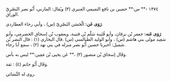 ١٣٧٤ -** س:** حصين بن نافع التميمي العنبري (٣) ويُقال: المازني، أَبُو نصر البَصْرِيّ الوراق.

**رَوَى عَن:** الْحَسَن البَصْرِيّ (س) ، وأبي رجاء العطاردي.

**رَوَى عَنه:** جعفر بْن برقان، وأبو قُتَيبة سَلْم بْن قتيبة، ويعقوب بْن إسحاق الحضرمي، وأبو سَعِيد مولى بني هاشم (س) ، وأبو الوليد الطيالسي (س) .قال البخاري (١) : قال النضر بْن شميل: أخبرنا حصين أَبُو نصر منزله في بني نهد (٢) ، سمع أبا رجاء.

وَقَال إسحاق بْن منصور (٣) ،** عَن يحيى بْن مَعِين:** ليس به بأس.

وَقَال أَبُو حاتم (٤) : ثقة.

روى له النَّسَائي.